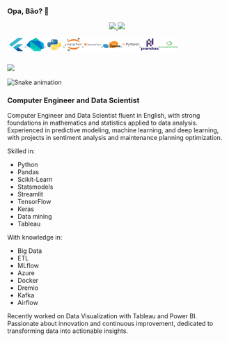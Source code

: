 ### Opa, Bão? 👋

<div align="center">
  <a href="https://github.com/LucianoContri">
  <img height="180em" src="https://github-readme-stats.vercel.app/api?username=LucianoContri&show_icons=true&theme=dark&include_all_commits=true&count_private=true"/>
  <img height="180em" src="https://github-readme-stats.vercel.app/api/top-langs/?username=LucianoContri&layout=compact&langs_count=7&theme=dark"/>
</div> 
<div style="display: inline_block"><br>
<img align="center" alt="L-Flutter" height="30" width="40" src="https://github.com/devicons/devicon/blob/master/icons/flutter/flutter-original.svg">
<img align="center" alt="L-dart" height="30" width="40" src="https://github.com/devicons/devicon/blob/master/icons/dart/dart-original.svg">
<img align="center" alt="L-python" height="30" width="40" src="https://github.com/devicons/devicon/blob/master/icons/python/python-original.svg">
<img align="center" alt="L-jupyter" height="30" width="40" src="https://github.com/devicons/devicon/blob/master/icons/jupyter/jupyter-original-wordmark.svg">
  <img align="center" alt="L-jupyter" height="30" width="40" src="https://github.com/devicons/devicon/blob/master/icons/tensorflow/tensorflow-original-wordmark.svg">
  <img align="center" alt="L-jupyter" height="30" width="40" src="https://github.com/devicons/devicon/blob/master/icons/scikitlearn/scikitlearn-original.svg">
  <img align="center" alt="L-jupyter" height="30" width="40" src="https://github.com/devicons/devicon/blob/master/icons/pytorch/pytorch-original-wordmark.svg">
  <img align="center" alt="L-jupyter" height="30" width="40" src="https://github.com/devicons/devicon/blob/master/icons/pandas/pandas-original-wordmark.svg">
  <img align="center" alt="L-jupyter" height="30" width="40" src="https://github.com/devicons/devicon/blob/master/icons/anaconda/anaconda-original-wordmark.svg">
</div>






   <!-- 
https://github.com/devicons/devicon/blob/master/icons/docker/docker-original-wordmark.svg
https://github.com/devicons/devicon/blob/master/icons/apachespark/apachespark-original-wordmark.svg
https://github.com/devicons/devicon/blob/master/icons/apachekafka/apachekafka-original-wordmark.svg
https://github.com/devicons/devicon/blob/master/icons/apacheairflow/apacheairflow-original-wordmark.svg
-->
  
  ##

<div>
<a href="https://www.linkedin.com/in/luciano-contri/" target="_blank"><img src="https://img.shields.io/badge/-LinkedIn-%230077B5?style=for-the-badge&logo=linkedin&logoColor=white" target="_blank"></a> 
  
  ![Snake animation](https://github.com/LucianoContri/LucianoContri/blob/output/github-contribution-grid-snake.svg)
</div>

### Computer Engineer and Data Scientist
Computer Engineer and Data Scientist fluent in English, with strong foundations in mathematics and statistics applied to data analysis. Experienced in predictive modeling, machine learning, and deep learning, with projects in sentiment analysis and maintenance planning optimization.

Skilled in:
- Python
- Pandas
- Scikit-Learn
- Statsmodels
- Streamlit
- TensorFlow
- Keras
- Data mining
- Tableau

With knowledge in: 
- Big Data
- ETL
- MLflow
- Azure
- Docker
- Dremio
- Kafka
- Airflow

Recently worked on Data Visualization with Tableau and Power BI. Passionate about innovation and continuous improvement, dedicated to transforming data into actionable insights.
